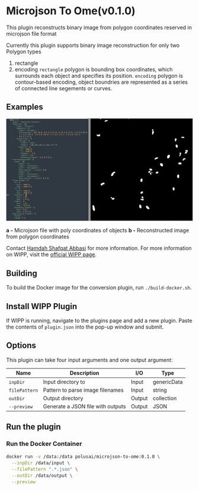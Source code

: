 # Microjson To Ome(v0.1.0)

This plugin reconstructs binary image from polygon coordinates reserved in microjson file format

Currently this plugin supports binary image reconstruction for only two Polygon types
1. rectangle
2. encoding
`rectangle` polygon is bounding box coordinates, which surrounds each object and specifies its position.
`encoding` polygon is contour-based encoding, object boundries are represented as a series of connected line segements or curves.

## Examples

<img src="./image.png">

**a -** Microjson file with poly coordinates of objects
**b -** Reconstructed image from polygon coordinates

Contact [Hamdah Shafqat Abbasi](mailto:hamdahshafqat.abbasi@nih.gov) for more information.
For more information on WIPP, visit the
[official WIPP page](https://isg.nist.gov/deepzoomweb/software/wipp).

## Building

To build the Docker image for the conversion plugin, run
`./build-docker.sh`.

## Install WIPP Plugin

If WIPP is running, navigate to the plugins page and add a new plugin. Paste the
contents of `plugin.json` into the pop-up window and submit.

## Options

This plugin can take four input arguments and one output argument:

| Name              | Description                                           | I/O    | Type         |
|-------------------|-------------------------------------------------------|--------|--------------|
| `inpDir`          | Input directory to                                       | Input  | genericData         |
| `filePattern`     | Pattern to parse image filenames                    | Input  | string       |
| `outDir`          | Output directory                        | Output | collection       |
| `--preview`      | Generate a JSON file with outputs                     | Output | JSON            |

## Run the plugin

### Run the Docker Container

```bash
docker run -v /data:/data polusai/microjson-to-ome:0.1.0 \
  --inpDir /data/input \
  --filePattern ".*.json" \
  --outDir /data/output \
  --preview
```
